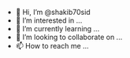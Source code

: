 - 👋 Hi, I’m @shakib70sid
- 👀 I’m interested in ...
- 🌱 I’m currently learning ...
- 💞️ I’m looking to collaborate on ...
- 📫 How to reach me ...

<!---
shakib70sid/shakib70sid is a ✨ special ✨ repository because its `README.md` (this file) appears on your GitHub profile.
You can click the Preview link to take a look at your changes.
--->
